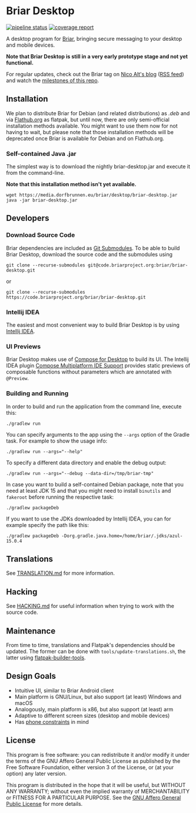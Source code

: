 # Briar Desktop

[![pipeline status](https://code.briarproject.org/briar/briar-desktop/badges/main/pipeline.svg)](https://code.briarproject.org/briar/briar-desktop/commits/main)
[![coverage report](https://code.briarproject.org/briar/briar-desktop/badges/main/coverage.svg)](https://code.briarproject.org/briar/briar-desktop/commits/main)

A desktop program for [Briar](https://briar.app), bringing secure messaging to your desktop and mobile devices.

**Note that Briar Desktop is still in a very early prototype stage and not yet functional.**

For regular updates, check out the Briar tag on
[Nico Alt's blog](https://nico.dorfbrunnen.eu/tags/briar/)
([RSS feed](https://nico.dorfbrunnen.eu/tags/briar/index.xml))
and watch the
[milestones of this repo](https://code.briarproject.org/briar/briar-desktop/-/milestones).

## Installation

We plan to distribute Briar for Debian (and related distributions) as _.deb_ and
via [Flathub.org](https://flathub.org) as flatpak, but until now, there are
only semi-official installation methods available. You might want to use them now
for not having to wait, but please note that those installation methods will be deprecated
once Briar is available for Debian and on Flathub.org.

### Self-contained Java .jar

The simplest way is to download the nightly briar-desktop.jar and execute it from the command-line.

**Note that this installation method isn't yet available.**

```
wget https://media.dorfbrunnen.eu/briar/desktop/briar-desktop.jar
java -jar briar-desktop.jar
```

## Developers

### Download Source Code

Briar dependencies are included as [Git Submodules](https://git-scm.com/book/en/v2/Git-Tools-Submodules).
To be able to build Briar Desktop, download the source code and the submodules using

```shell
git clone --recurse-submodules git@code.briarproject.org:briar/briar-desktop.git
```

or

```shell
git clone --recurse-submodules https://code.briarproject.org/briar/briar-desktop.git
```

### Intellij IDEA

The easiest and most convenient way to build Briar Desktop is by using
[Intellij IDEA](https://www.jetbrains.com/idea/).

### UI Previews

Briar Desktop makes use of [Compose for Desktop](https://www.jetbrains.com/lp/compose/)
to build its UI. The Intellij IDEA plugin
[Compose Multiplatform IDE Support](https://plugins.jetbrains.com/plugin/16541-compose-multiplatform-ide-support)
provides static previews of
composable functions without parameters which are annotated with `@Preview`.

### Building and Running

In order to build and run the application from the command line, execute this:

    ./gradlew run

You can specify arguments to the app using the `--args` option of the
Gradle task. For example to show the usage info:

    ./gradlew run --args="--help"

To specify a different data directory and enable the debug output:

    ./gradlew run --args="--debug --data-dir=/tmp/briar-tmp"

In case you want to build a self-contained Debian package, note that you need at least JDK 15 and that you might need to install `binutils` and `fakeroot` before running the respective task:

    ./gradlew packageDeb

If you want to use the JDKs downloaded by Intellij IDEA, you can for example specify the path like this:

    ./gradlew packageDeb -Dorg.gradle.java.home=/home/briar/.jdks/azul-15.0.4

## Translations

See [TRANSLATION.md](./TRANSLATION.md) for more information.

## Hacking

See [HACKING.md](./HACKING.md) for useful information when trying to work
with the source code.

## Maintenance

From time to time, translations and Flatpak's dependencies should be
updated. The former can be done with
`tools/update-translations.sh`, the latter using
[flatpak-builder-tools](https://github.com/flatpak/flatpak-builder-tools).

## Design Goals

* Intuitive UI, similar to Briar Android client
* Main platform is GNU/Linux, but also support (at least) Windows and macOS
* Analogously, main platform is x86, but also support (at least) arm
* Adaptive to different screen sizes (desktop and mobile devices)
* Has [phone constraints](https://developer.puri.sm/Librem5/Apps/Guides/Design/Constraints.html) in mind

## License

This program is free software: you can redistribute it and/or modify
it under the terms of the GNU Affero General Public License as
published by the Free Software Foundation, either version 3 of the
License, or (at your option) any later version.

This program is distributed in the hope that it will be useful,
but WITHOUT ANY WARRANTY; without even the implied warranty of
MERCHANTABILITY or FITNESS FOR A PARTICULAR PURPOSE.  See the
[GNU Affero General Public License](LICENSE.md) for more details.
